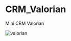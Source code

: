 # CRM_Valorian
Mini CRM Valorian

![valorian](https://user-images.githubusercontent.com/72527935/144102683-1a0bf75b-834b-46d1-a727-030ed240d41c.png)
